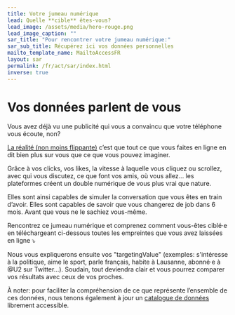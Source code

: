 ```yaml
---
title: Votre jumeau numérique
lead: Quelle **cible** êtes-vous?
lead_image: /assets/media/hero-rouge.png
lead_image_caption: ""
sar_title: "Pour rencontrer votre jumeau numérique:"
sar_sub_title: Récupérez ici vos données personnelles
mailto_template_name: MailtoAccessFR
layout: sar
permalink: /fr/act/sar/index.html
inverse: true
---
```

# Vos données parlent de vous

Vous avez déjà vu une publicité qui vous a convaincu que votre téléphone vous écoute, non?

[La réalité (non moins flippante)](https://qz.com/1609356/your-phone-is-not-recording-your-conversations/) c’est que tout ce que vous faites en ligne en dit bien plus sur vous que ce que vous pouvez imaginer.

Grâce à vos clicks, vos likes, la vitesse à laquelle vous cliquez ou scrollez, avec qui vous discutez, ce que font vos amis, où vous allez... les plateformes créent un double numérique de vous plus vrai que nature.

Elles sont ainsi capables de simuler la conversation que vous êtes en train d’avoir. Elles sont capables de savoir que vous changerez de job dans 6 mois. Avant que vous ne le sachiez vous-même.

Rencontrez ce jumeau numérique et comprenez comment vous-êtes ciblé·e en téléchargeant ci-dessous toutes les empreintes que vous avez laissées en ligne ⤵️

Nous vous expliquerons ensuite vos "targetingValue" (exemples: s'intéresse à la politique, aime le sport, parle français, habite à Lausanne, abonné·e à @U2 sur Twitter...). Soudain, tout deviendra clair et vous pourrez comparer vos résultats avec ceux de vos proches.

À noter: pour faciliter la compréhension de ce que représente l’ensemble de ces données, nous tenons également à jour un [catalogue de données](/fr/act/catalog/) librement accessible.